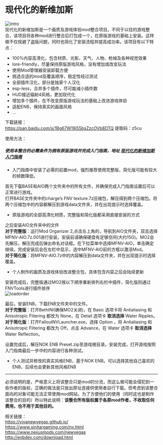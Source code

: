 <h1 class="code-line" data-line-start=0 data-line-end=1 ><a id="_0"></a>现代化的新维加斯</h1>
<p class="has-line-data" data-line-start="1" data-line-end="3"><img src="https://raw.githubusercontent.com/feelbetterhua/modernizedNV/master/intro.jpg" alt="intro" title="intro"><br>
现代化的新维加斯是一个画质及游戏体验mod整合项目。不同于以往的游戏整合，该项目将各种mod进行整合后打包成一个，在原版游戏的基础上安装。这样做不仅规避了盗版问题，同时也简化了安装流程并提高成功率。该项目有以下特点：</p>
<ul>
<li class="has-line-data" data-line-start="3" data-line-end="4">100%内容高清化，包含材质、光影、天气、人物、枪械及各种视觉效果</li>
<li class="has-line-data" data-line-start="4" data-line-end="5">lore-friendly，尽量保持原版游戏风格，没有增加或改变玩法</li>
<li class="has-line-data" data-line-start="5" data-line-end="6">使用Mod管理器安装卸载方便</li>
<li class="has-line-data" data-line-start="6" data-line-end="7">挑选合适的mod及覆盖顺序，稳定性经过测试</li>
<li class="has-line-data" data-line-start="7" data-line-end="8">全部插件汉化，部分是独家个人汉化</li>
<li class="has-line-data" data-line-start="8" data-line-end="9">esp-less，合并多个插件，尽可能减小插件数</li>
<li class="has-line-data" data-line-start="9" data-line-end="10">HUD接近辐射4风格，更加现代化</li>
<li class="has-line-data" data-line-start="10" data-line-end="11">增加多个插件，在不改变原版游戏玩法的基础上改进游戏体验</li>
<li class="has-line-data" data-line-start="11" data-line-end="12">适配ENB，保持真实的画面风格</li>
<li class="has-line-data" data-line-start="12" data-line-end="14">…</li>
</ul>
<p class="has-line-data" data-line-start="14" data-line-end="16">下载链接：<br>
<a href="https://pan.baidu.com/s/1Bg67W19i55bsZzcOVb8DTQ">https://pan.baidu.com/s/1Bg67W19i55bsZzcOVb8DTQ</a> 提取码：z5cu</p>
<p class="has-line-data" data-line-start="17" data-line-end="18">使用方法：</p>
<h5 class="code-line" data-line-start=18 data-line-end=19 ><a id="_httpsgithubcomfeelbetterhuanvguideline_cn__18"></a>使用本整合的必需条件为拥有原版游戏并完成入门指南，地址 <a href="https://github.com/feelbetterhua/nvguideline_cn" title="现代化的新维加斯入门指南">现代化的新维加斯入门指南</a></h5>
<ul>
<li class="has-line-data" data-line-start="19" data-line-end="21">入门指南中安装了必需的前置mod，强烈推荐使用完整版，简化版可能有较大的帧数降低。</li>
</ul>
<p class="has-line-data" data-line-start="21" data-line-end="23">首先下载BASE和AIO两个文件夹中的所有文件，并确保完成入门指南设置后可以正常进行游戏。<br>
打开BASE文件夹中的charge’s FNV texture.7z压缩包，解压得到两个压缩包。将两个压缩包中的内容都解压到游戏data文件夹，并在出现提示时选择覆盖。</p>
<ul>
<li class="has-line-data" data-line-start="23" data-line-end="25">原版游戏的全部高清化材质，完整版和简化版都采用直接安装的方式</li>
</ul>
<p class="has-line-data" data-line-start="25" data-line-end="28">之后安装AIO文件夹中的文件<br>
<strong>对于完整版</strong>：运行Mod Organizer 2,点击左上角的，导航到AIO文件夹，双击选择MFNV-AIO.7z.001进行安装，安装前请确保硬盘有足够空间(大约15G)。MO2会先解压，解压完成后弹出命名对话框。在下拉菜单中选择MFNV-AIO，单击确定继续。完成安装后会在左栏中显示，选中MFNV-AIO前的方框以激活Mod。<br>
<strong>对于简化版</strong>：将MFNV-AIO.7z中的内容解压到data文件夹，并在出现提示时选择覆盖。</p>
<ul>
<li class="has-line-data" data-line-start="28" data-line-end="30">个人制作的画质及游戏体验改进整合包，具体包含内容之后会陆续更新</li>
</ul>
<p class="has-line-data" data-line-start="30" data-line-end="32">安装完成后，完整版通过MO2按以下顺序重新排列右栏中插件，简化版则通过FNVTools进行插件排序<br>
<img src="https://raw.githubusercontent.com/feelbetterhua/modernizedNV/master/loadorder.PNG" alt="loadorder" title="loadorder"></p>
<p class="has-line-data" data-line-start="33" data-line-end="36">最后，安装ENB，下载ENB文件夹中的文件。<br>
<strong>对于完整版</strong>：打开BethINI(确保MO2关闭)，在 Basic 选项卡将 Antialiasing 和 Anisotropic Flitering 都改为 None，在 Detail 选项卡 <strong>取消选择</strong> Water Ripples。<br>
<strong>对于简化版</strong>：打开FalloutNVLauncher.exe，选择 Option ，将 Antialiasing 和 Anisotropic Flitering 都改为 Off。点击 Advance，在 Water 选项卡 <strong>取消选择</strong> Water Reflection。</p>
<p class="has-line-data" data-line-start="37" data-line-end="38">设置完成后，解压NOK ENB Preset.zip至游戏根目录。安装完成，打开游戏按照入门指南最后一步中的内容进行各种测试。</p>
<ul>
<li class="has-line-data" data-line-start="38" data-line-end="40">个人测试并修改的真实风格ENB，基于NOK ENB。可以选择其他自己喜欢的ENB，后续也会更新其他风格ENB</li>
</ul>
<hr>
<p class="has-line-data" data-line-start="42" data-line-end="43">必须说明的是，严格意义上将该整合只是mod的分流，而这么做可能会侵犯到一些作者的版权，正确的做法是只放出原址连接供使用者自行下载。但考虑到该整合面向的对象可能无法正常使用mod网站，为了方便他们的使用（同时这也是制作该整合的目的）所以特此说明：<strong>该整合所有版权属于各原mod作者，不收取任何费用，也不用于其他目的。</strong></p>
<p class="has-line-data" data-line-start="44" data-line-end="49">相关链接：<br>
<a href="https://vivanewvegas.github.io/">https://vivanewvegas.github.io/</a><br>
<a href="https://www.sinitargaming.com/nv.html">https://www.sinitargaming.com/nv.html</a><br>
<a href="https://www.nexusmods.com/newvegas">https://www.nexusmods.com/newvegas</a><br>
<a href="http://enbdev.com/download.html">http://enbdev.com/download.html</a></p>
